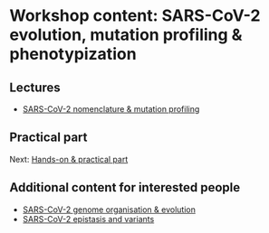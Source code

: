 # Workshop content: SARS-CoV-2 evolution, mutation profiling & phenotypization

## Lectures

* [SARS-CoV-2 nomenclature & mutation profiling](https://docs.google.com/presentation/d/1LzXViUj0JaM7DfOx6CwKnl72NR8s79V4D_SNKjB-Yng/edit?usp=sharing)

## Practical part

Next: [Hands-on & practical part](hands-on.md)

## Additional content for interested people

* [SARS-CoV-2 genome organisation & evolution](https://docs.google.com/presentation/d/1bnuYCdhbbOyY3cBQa_y-K3xhlsy_a-P8nIWq6uiv7Nc/edit?usp=sharing)
* [SARS-CoV-2 epistasis and variants](https://docs.google.com/presentation/d/1A4o4-WWZ-vSFUzI1U3_R466O8aWMHbaBDUyWOq2tAJE/edit?usp=sharing)